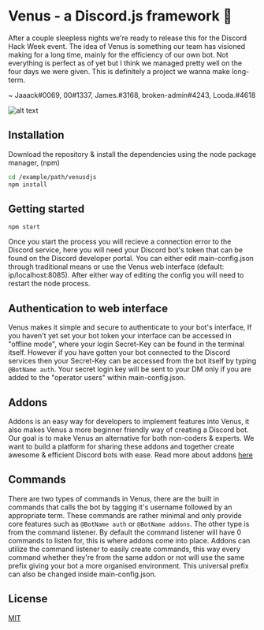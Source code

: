# Venus - a Discord.js framework 🤖

After a couple sleepless nights we're ready to release this for the Discord Hack Week event. The idea of Venus is something our team has visioned making for a long time, mainly for the efficiency of our own bot. Not everything is perfect as of yet but I think we managed pretty well on the four days we were given. This is definitely  a project we wanna make long-term.

~ Jaaack#0069, 00#1337, James.#3168, broken-admin#4243, Looda.#4618

![alt text](https://i.gyazo.com/9168847b2ba3502c04e6081eb9fb831c.gif)

## Installation

Download the repository & install the dependencies using the node package manager, (npm)

```bash
cd /example/path/venusdjs
npm install
```

## Getting started

```
npm start
```

Once you start the process you will recieve a connection error to the Discord service, here you will need your Discord bot's token that can be found on the Discord developer portal. You can either edit main-config.json through traditional means or use the Venus web interface (default: ip/localhost:8085). After either way of editing the config you will need to restart the node process.

## Authentication to web interface
Venus makes it simple and secure to authenticate to your bot's interface, If you haven't yet set your bot token your interface can be accessed in "offline mode", where your login Secret-Key can be found in the terminal itself. However if you have gotten your bot connected to the Discord services then your Secret-Key can be accessed from the bot itself by typing `@BotName auth`. Your secret login key will be sent to your DM only if you are added to the "operator users" within main-config.json.

## Addons
Addons is an easy way for developers to implement features into Venus, it also makes Venus a more beginner friendly way of creating a Discord bot. Our goal is to make Venus an alternative for both non-coders & experts. We want to build a platform for sharing these addons and together create awesome & efficient Discord bots with ease. Read more about addons [here](https://github.com/JacobWennebro/venusdjs-addons)

## Commands
There are two types of commands in Venus, there are the built in commands that calls the bot by tagging it's username followed by an appropriate term. These commands are rather minimal and only provide core features such as `@BotName auth` or `@BotName addons`. The other type is from the command listener. By default the command listener will have 0 commands to listen for, this is where addons come into place. Addons can utilize the command listener to easily create commands, this way every command whether they're from the same addon or not will use the same prefix giving your bot a more organised environment. This universal prefix can also be changed inside main-config.json.

## License
[MIT](https://choosealicense.com/licenses/mit/)
